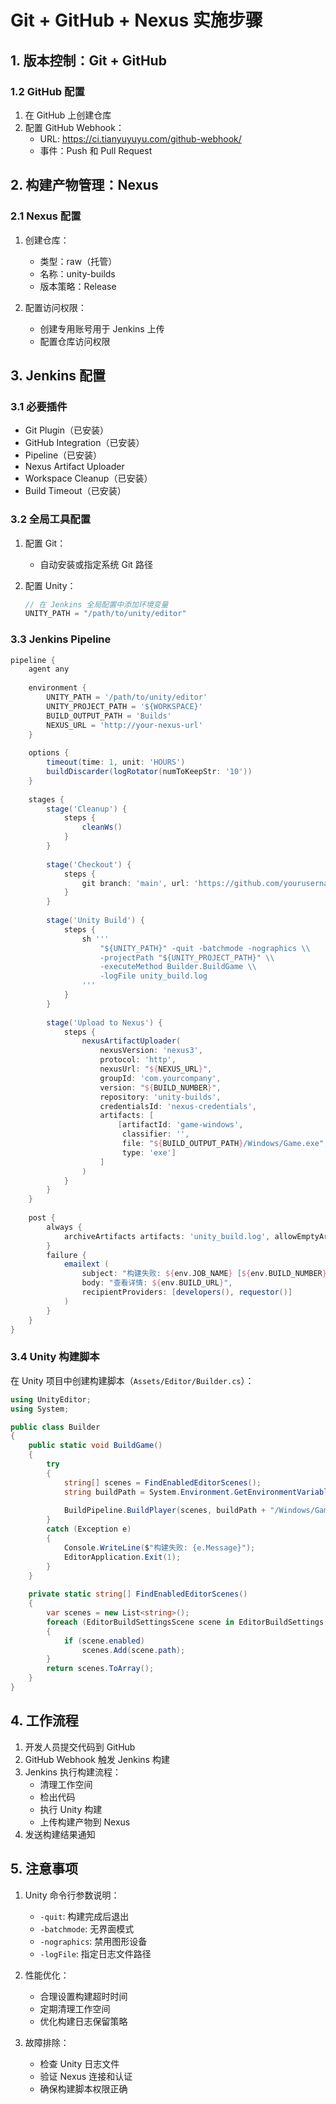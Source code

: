 # Git + GitHub + Nexus 实施步骤

## 1. 版本控制：Git + GitHub

### 1.2 GitHub 配置
1. 在 GitHub 上创建仓库
2. 配置 GitHub Webhook：
   - URL: https://ci.tianyuyuyu.com/github-webhook/
   - 事件：Push 和 Pull Request

## 2. 构建产物管理：Nexus
### 2.1 Nexus 配置
1. 创建仓库：
   - 类型：raw（托管）
   - 名称：unity-builds
   - 版本策略：Release

2. 配置访问权限：
   - 创建专用账号用于 Jenkins 上传
   - 配置仓库访问权限

## 3. Jenkins 配置
### 3.1 必要插件
- Git Plugin（已安装）
- GitHub Integration（已安装）
- Pipeline（已安装）
- Nexus Artifact Uploader
- Workspace Cleanup（已安装）
- Build Timeout（已安装）

### 3.2 全局工具配置
1. 配置 Git：
   - 自动安装或指定系统 Git 路径

2. 配置 Unity：
   ```groovy
   // 在 Jenkins 全局配置中添加环境变量
   UNITY_PATH = "/path/to/unity/editor"
   ```

### 3.3 Jenkins Pipeline
```groovy
pipeline {
    agent any
    
    environment {
        UNITY_PATH = '/path/to/unity/editor'
        UNITY_PROJECT_PATH = '${WORKSPACE}'
        BUILD_OUTPUT_PATH = 'Builds'
        NEXUS_URL = 'http://your-nexus-url'
    }
    
    options {
        timeout(time: 1, unit: 'HOURS')
        buildDiscarder(logRotator(numToKeepStr: '10'))
    }
    
    stages {
        stage('Cleanup') {
            steps {
                cleanWs()
            }
        }
        
        stage('Checkout') {
            steps {
                git branch: 'main', url: 'https://github.com/yourusername/your-repo.git'
            }
        }
        
        stage('Unity Build') {
            steps {
                sh '''
                    "${UNITY_PATH}" -quit -batchmode -nographics \\
                    -projectPath "${UNITY_PROJECT_PATH}" \\
                    -executeMethod Builder.BuildGame \\
                    -logFile unity_build.log
                '''
            }
        }
        
        stage('Upload to Nexus') {
            steps {
                nexusArtifactUploader(
                    nexusVersion: 'nexus3',
                    protocol: 'http',
                    nexusUrl: "${NEXUS_URL}",
                    groupId: 'com.yourcompany',
                    version: "${BUILD_NUMBER}",
                    repository: 'unity-builds',
                    credentialsId: 'nexus-credentials',
                    artifacts: [
                        [artifactId: 'game-windows',
                         classifier: '',
                         file: "${BUILD_OUTPUT_PATH}/Windows/Game.exe",
                         type: 'exe']
                    ]
                )
            }
        }
    }
    
    post {
        always {
            archiveArtifacts artifacts: 'unity_build.log', allowEmptyArchive: true
        }
        failure {
            emailext (
                subject: "构建失败: ${env.JOB_NAME} [${env.BUILD_NUMBER}]",
                body: "查看详情: ${env.BUILD_URL}",
                recipientProviders: [developers(), requestor()]
            )
        }
    }
}
```

### 3.4 Unity 构建脚本
在 Unity 项目中创建构建脚本（`Assets/Editor/Builder.cs`）：
```csharp
using UnityEditor;
using System;

public class Builder
{
    public static void BuildGame()
    {
        try
        {
            string[] scenes = FindEnabledEditorScenes();
            string buildPath = System.Environment.GetEnvironmentVariable("BUILD_OUTPUT_PATH") ?? "Builds";
            
            BuildPipeline.BuildPlayer(scenes, buildPath + "/Windows/Game.exe", BuildTarget.StandaloneWindows64, BuildOptions.None);
        }
        catch (Exception e)
        {
            Console.WriteLine($"构建失败: {e.Message}");
            EditorApplication.Exit(1);
        }
    }
    
    private static string[] FindEnabledEditorScenes()
    {
        var scenes = new List<string>();
        foreach (EditorBuildSettingsScene scene in EditorBuildSettings.scenes)
        {
            if (scene.enabled)
                scenes.Add(scene.path);
        }
        return scenes.ToArray();
    }
}
```

## 4. 工作流程
1. 开发人员提交代码到 GitHub
2. GitHub Webhook 触发 Jenkins 构建
3. Jenkins 执行构建流程：
   - 清理工作空间
   - 检出代码
   - 执行 Unity 构建
   - 上传构建产物到 Nexus
4. 发送构建结果通知

## 5. 注意事项
1. Unity 命令行参数说明：
   - `-quit`: 构建完成后退出
   - `-batchmode`: 无界面模式
   - `-nographics`: 禁用图形设备
   - `-logFile`: 指定日志文件路径

2. 性能优化：
   - 合理设置构建超时时间
   - 定期清理工作空间
   - 优化构建日志保留策略

3. 故障排除：
   - 检查 Unity 日志文件
   - 验证 Nexus 连接和认证
   - 确保构建脚本权限正确 